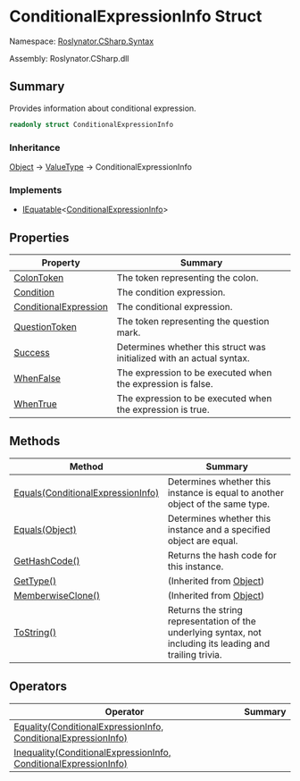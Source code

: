 # ConditionalExpressionInfo Struct

Namespace: [Roslynator.CSharp.Syntax](../README.md)

Assembly: Roslynator\.CSharp\.dll

## Summary

Provides information about conditional expression\.

```csharp
readonly struct ConditionalExpressionInfo
```

### Inheritance

[Object](https://docs.microsoft.com/en-us/dotnet/api/system.object) &#x2192; [ValueType](https://docs.microsoft.com/en-us/dotnet/api/system.valuetype) &#x2192; ConditionalExpressionInfo

### Implements

* [IEquatable](https://docs.microsoft.com/en-us/dotnet/api/system.iequatable-1)\<[ConditionalExpressionInfo](./README.md)>

## Properties

| Property | Summary |
| -------- | ------- |
| [ColonToken](ColonToken/README.md) | The token representing the colon\. |
| [Condition](Condition/README.md) | The condition expression\. |
| [ConditionalExpression](ConditionalExpression/README.md) | The conditional expression\. |
| [QuestionToken](QuestionToken/README.md) | The token representing the question mark\. |
| [Success](Success/README.md) | Determines whether this struct was initialized with an actual syntax\. |
| [WhenFalse](WhenFalse/README.md) | The expression to be executed when the expression is false\. |
| [WhenTrue](WhenTrue/README.md) | The expression to be executed when the expression is true\. |

## Methods

| Method | Summary |
| ------ | ------- |
| [Equals(ConditionalExpressionInfo)](Equals/README.md) | Determines whether this instance is equal to another object of the same type\. |
| [Equals(Object)](Equals/README.md) | Determines whether this instance and a specified object are equal\. |
| [GetHashCode()](GetHashCode/README.md) | Returns the hash code for this instance\. |
| [GetType()](https://docs.microsoft.com/en-us/dotnet/api/system.object.gettype) |  \(Inherited from [Object](https://docs.microsoft.com/en-us/dotnet/api/system.object)\) |
| [MemberwiseClone()](https://docs.microsoft.com/en-us/dotnet/api/system.object.memberwiseclone) |  \(Inherited from [Object](https://docs.microsoft.com/en-us/dotnet/api/system.object)\) |
| [ToString()](ToString/README.md) | Returns the string representation of the underlying syntax, not including its leading and trailing trivia\. |

## Operators

| Operator | Summary |
| -------- | ------- |
| [Equality(ConditionalExpressionInfo, ConditionalExpressionInfo)](op_Equality/README.md) | |
| [Inequality(ConditionalExpressionInfo, ConditionalExpressionInfo)](op_Inequality/README.md) | |

